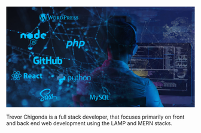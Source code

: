 
![The world wide web.](docs/assets/img/web-hero.jpg)

Trevor Chigonda is a full stack developer, that focuses primarily on front and back end web development using the LAMP and MERN stacks.